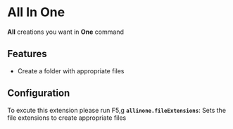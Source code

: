 # All In One

**All** creations you want in **One** command

## Features

- Create a folder with appropriate files 

## Configuration
To excute this extension please run F5,g
**`allinone.fileExtensions`**: Sets the file extensions to create appropriate files 


